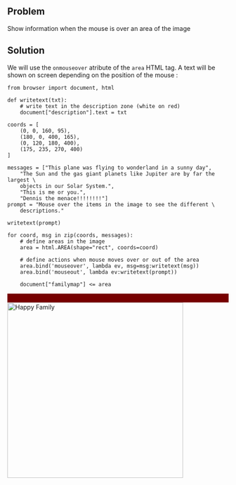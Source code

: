 Problem
-------

Show information when the mouse is over an area of the image


Solution
--------

We will use the `onmouseover` atribute of the `area` HTML tag. A text will be
shown on screen depending on the position of the mouse :

```exec_on_load
from browser import document, html

def writetext(txt):
    # write text in the description zone (white on red)
    document["description"].text = txt

coords = [
    (0, 0, 160, 95),
    (180, 0, 400, 165),
    (0, 120, 180, 400),
    (175, 235, 270, 400)
]

messages = ["This plane was flying to wonderland in a sunny day",
    "The Sun and the gas giant planets like Jupiter are by far the largest \
    objects in our Solar System.",
    "This is me or you.",
    "Dennis the menace!!!!!!!!"]
prompt = "Mouse over the items in the image to see the different \
    descriptions."

writetext(prompt)

for coord, msg in zip(coords, messages):
    # define areas in the image
    area = html.AREA(shape="rect", coords=coord)

    # define actions when mouse moves over or out of the area
    area.bind('mouseover', lambda ev, msg=msg:writetext(msg))
    area.bind('mouseout', lambda ev:writetext(prompt))

    document["familymap"] <= area

```

<div id="description" style="background-color:#700;padding:10px;color:#FFF;"></div>

<img src="/static_doc/images/imagemap_example.png" width ="400" height ="400" alt="Happy Family" usemap="#familymap" />

<map name="familymap" id="familymap">
</map>
